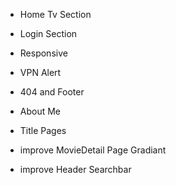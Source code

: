 - Home Tv Section

- Login Section

+ Responsive

+ VPN Alert

+ 404 and Footer

- About Me

+ Title Pages

+ improve MovieDetail Page Gradiant

- improve Header Searchbar